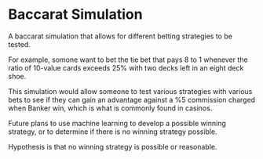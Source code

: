 # Baccarat Simulation
A baccarat simulation that allows for different betting strategies to be tested. 

For example, somone want to bet the tie bet that pays 8 to 1 whenever the ratio of 10-value cards exceeds 25% with two decks left in an eight deck shoe. 

This simulation would allow someone to test various strategies with various bets to see if they can gain an advantage against a %5 commission charged when Banker win, which is what is commonly found in casinos. 

Future plans to use machine learning to develop a possible winning strategy, or to determine if there is no winning strategy possible. 

Hypothesis is that no winning strategy is possible or reasonable. 
